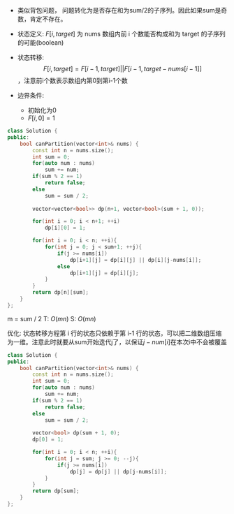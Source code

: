 - 类似背包问题， 问题转化为是否存在和为sum/2的子序列。因此如果sum是奇数，肯定不存在。

- 状态定义: $F[i, target]$ 为 nums 数组内前 i 个数能否构成和为 target 的子序列的可能(boolean)
- 状态转移: $$F[i, target] = F[i - 1, target] || F[i - 1, target - nums[i-1]]$$，注意前i个数表示数组内第0到第i-1个数
- 边界条件: 
	- 初始化为0
	- $F[i, 0] = 1$

```cpp
class Solution {
public:
    bool canPartition(vector<int>& nums) {
        const int n = nums.size();
        int sum = 0;
        for(auto num : nums)
            sum += num;
        if(sum % 2 == 1)
            return false;
        else
            sum = sum / 2;
        
        vector<vector<bool>> dp(n+1, vector<bool>(sum + 1, 0));

        for(int i = 0; i < n+1; ++i)
            dp[i][0] = 1;

        for(int i = 0; i < n; ++i){
            for(int j = 0; j < sum+1; ++j){
                if(j >= nums[i])
                    dp[i+1][j] = dp[i][j] || dp[i][j-nums[i]];
                else
                    dp[i+1][j] = dp[i][j];
            }
        }
        return dp[n][sum];
    }
};
```
m = sum / 2
T: $O(mn)$ 
S: $O(mn)$

优化: 状态转移方程第 i 行的状态只依赖于第 i-1 行的状态，可以把二维数组压缩为一维。注意此时就要从sum开始迭代j了，以保证$j-num[i]$在本次i中不会被覆盖
```cpp
class Solution {
public:
    bool canPartition(vector<int>& nums) {
        const int n = nums.size();
        int sum = 0;
        for(auto num : nums)
            sum += num;
        if(sum % 2 == 1)
            return false;
        else
            sum = sum / 2;
        
        vector<bool> dp(sum + 1, 0);
        dp[0] = 1;

        for(int i = 0; i < n; ++i){
            for(int j = sum; j >= 0; --j){
                if(j >= nums[i])
                    dp[j] = dp[j] || dp[j-nums[i]];
            }
        }
        return dp[sum];
    }
};
```